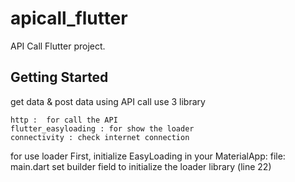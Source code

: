 # apicall_flutter

API Call Flutter project.

## Getting Started
get data & post data using API call
use 3 library
```
http :  for call the API
flutter_easyloading : for show the loader
connectivity : check internet connection
```
for use loader 
First, initialize EasyLoading in your MaterialApp:
file: main.dart 
set builder field to initialize the loader library (line 22)


